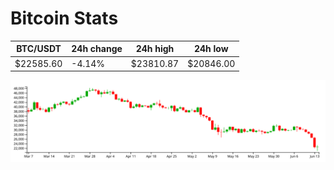# Bitcoin Stats

BTC/USDT|24h change|24h high|24h low|
|---|---|---|---|
|$22585.60|-4.14%|$23810.87|$20846.00|

<img src="./chart.svg">
